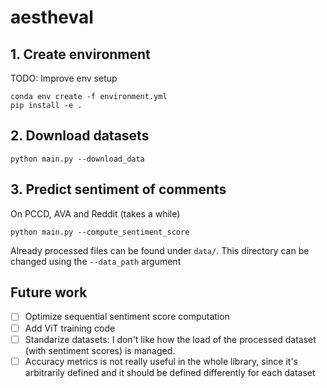 # aestheval

## 1. Create environment

TODO: Improve env setup

```
conda env create -f environment.yml
pip install -e .
```

## 2. Download datasets

```
python main.py --download_data
```

## 3. Predict sentiment of comments 

On PCCD, AVA and Reddit (takes a while)

```
python main.py --compute_sentiment_score
```

Already processed files can be found under `data/`. This directory can be changed using the `--data_path` argument


## Future work
 - [ ] Optimize sequential sentiment score computation
 - [ ] Add ViT training code
 - [ ] Standarize datasets: I don't like how the load of the processed dataset (with sentiment scores) is managed.
 - [ ] Accuracy metrics is not really useful in the whole library, since it's arbitrarily defined and it should be defined differently for each dataset